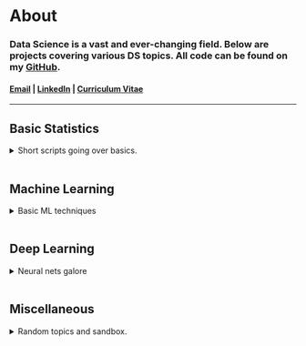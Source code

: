 # About

### Data Science is a vast and ever-changing field. Below are projects covering various DS topics. All code can be found on my [GitHub](https://github.com/albertkyou). 

#### [Email](albert.you@berkeley.edu) | [LinkedIn](https://linkedin.com/in/akyou) | [Curriculum Vitae](CV.pdf)
----

## Basic Statistics
<details>
<summary>Short scripts going over basics.</summary>
<br>

[Hello World](MISC/HelloWorld.md)<br>
</details>
<br>

## Machine Learning
<details>
<summary>Basic ML techniques</summary>
<br>

[ARIMA Models](ML/PredictingStocks/StockMarket.md)<br>
</details>

<br>

## Deep Learning
<details>
<summary>Neural nets galore</summary>
<br>

[Test Page](MISC/TestPage.md)<br>
</details>

<br>

## Miscellaneous
<details>
<summary>Random topics and sandbox.</summary>
<br>

[Test Page](MISC/TestPage.md) <br>
[Test Project](https://albertkyou.github.io/TestProject/)<br>
[Hello World](MISC/HelloWorld.md)<br>
</details>



